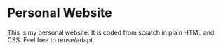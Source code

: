 # Personal Website
This is my personal website. It is coded from scratch in plain HTML and CSS. Feel free to reuse/adapt. 
